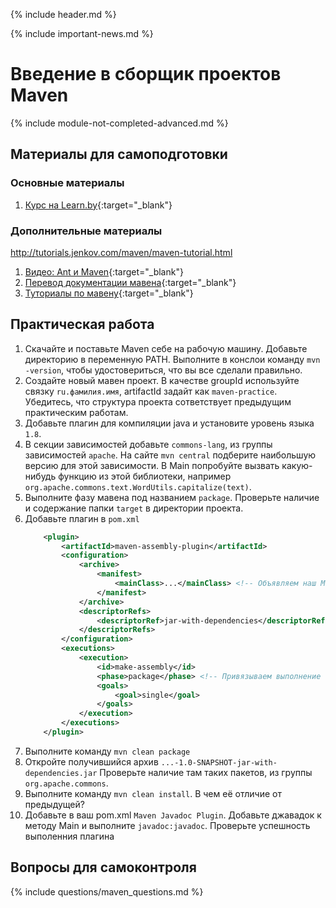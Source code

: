 {% include header.md %}

{% include important-news.md %}

Введение в сборщик проектов Maven
===
{% include module-not-completed-advanced.md %}

Материалы для самоподготовки
---------------------
### Основные материалы
1. [Курс на Learn.by](https://learn.by/courses/course-v1:EPAM+MBT+ext1/about){:target="_blank"}

### Дополнительные материалы
http://tutorials.jenkov.com/maven/maven-tutorial.html
1. [Видео: Ant и Maven](https://www.youtube.com/watch?v=ouUuT2uEuiU){:target="_blank"}
1. [Перевод документации мавена](https://www.apache-maven.ru/){:target="_blank"}
1. [Туториалы по мавену](https://proselyte.net/tutorials/maven/){:target="_blank"}

Практическая работа
---------------------
1. Скачайте и поставьте Maven себе на рабочую машину. Добавьте директорию в переменную PATH. Выполните в конслои команду
`mvn -version`, чтобы удостовериться, что вы все сделали правильно.
1. Создайте новый мавен проект. В качестве groupId используйте связку `ru.фамилия.имя`, artifactId задайт как `maven-practice`.
Убедитесь, что структура проекта сответствует предыдущим практическим работам.  
1. Добавьте плагин для компиляции java и установите уровень языка `1.8`. 
1. В секции зависимостей добавьте `commons-lang`, из группы зависимостей `apache`. На сайте `mvn central` подберите 
наибольшую версию для этой зависимости. В Main попробуйте вызвать какую-нибудь функцию из этой библиотеки, например 
`org.apache.commons.text.WordUtils.capitalize(text)`.
1. Выполните фазу мавена под названием `package`. Проверьте наличие и содержание папки `target` в директории проекта.
1. Добавьте плагин в `pom.xml`
    ```xml
        <plugin>
            <artifactId>maven-assembly-plugin</artifactId>
            <configuration>
                <archive>
                    <manifest>
                        <mainClass>...</mainClass> <!-- Объявляем наш Main Class -->
                    </manifest>
                </archive>
                <descriptorRefs>
                    <descriptorRef>jar-with-dependencies</descriptorRef>  <!-- Объявляем имя для jar -->
                </descriptorRefs>
            </configuration>
            <executions>
                <execution>
                    <id>make-assembly</id>
                    <phase>package</phase> <!-- Привязываем выполнение плагина к конкретной фазе мавена -->
                    <goals>
                        <goal>single</goal>
                    </goals>
                </execution>
            </executions>
        </plugin>
    ```
1. Выполните команду `mvn clean package`
1. Откройте получившийся архив `...-1.0-SNAPSHOT-jar-with-dependencies.jar` Проверьте наличие там таких
пакетов, из группы `org.apache.commons`.
1. Выполните команду `mvn clean install`. В чем её отличие от предыдущей?
1. Добавьте в ваш pom.xml `Maven Javadoc Plugin`. Добавьте джавадок к методу Main и выполните `javadoc:javadoc`. Проверьте
успешность выполенния плагина

Вопросы для самоконтроля
---------------------
{% include questions/maven_questions.md %}
